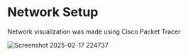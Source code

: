 # Network Setup

Network visualization was made using Cisco Packet Tracer

![Screenshot 2025-02-17 224737](https://github.com/user-attachments/assets/37223b7d-9a08-4557-aeae-5b89da22c7cb)
